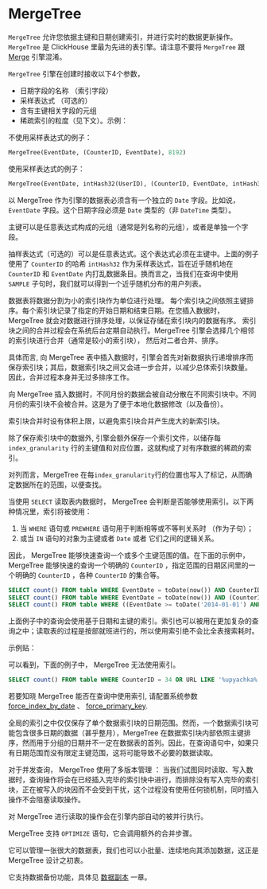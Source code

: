 <a name="table_engines-mergetree"></a>

# MergeTree

`MergeTree` 允许您依据主键和日期创建索引，并进行实时的数据更新操作。`MergeTree` 是 ClickHouse 里最为先进的表引擎。请注意不要将 `MergeTree` 跟 [Merge](merge.md) 引擎混淆。

`MergeTree` 引擎在创建时接收以下4个参数，

- 日期字段的名称 （索引字段）
- 采样表达式 （可选的）
- 含有主键相关字段的元组
- 稀疏索引的粒度（见下文）。示例：

不使用采样表达式的例子：

```sql
MergeTree(EventDate, (CounterID, EventDate), 8192)
```

使用采样表达式的例子：

```sql
MergeTree(EventDate, intHash32(UserID), (CounterID, EventDate, intHash32(UserID)), 8192)
```

以 MergeTree 作为引擎的数据表必须含有一个独立的 `Date` 字段。比如说， `EventDate` 字段。这个日期字段必须是 `Date` 类型的（非 `DateTime` 类型）。

主键可以是任意表达式构成的元组（通常是列名称的元组），或者是单独一个字段。

抽样表达式（可选的）可以是任意表达式。这个表达式必须在主键中。上面的例子使用了 `CounterID` 的哈希 `intHash32` 作为采样表达式，旨在近乎随机地在 `CounterID` 和 `EventDate` 内打乱数据条目。换而言之，当我们在查询中使用 `SAMPLE` 子句时，我们就可以得到一个近乎随机分布的用户列表。

数据表将数据分割为小的索引块作为单位进行处理。 每个索引块之间依照主键排序。每个索引块记录了指定的开始日期和结束日期。在您插入数据时，MergeTree 就会对数据进行排序处理，以保证存储在索引块内的数据有序。 索引块之间的合并过程会在系统后台定期自动执行。MergeTree 引擎会选择几个相邻的索引块进行合并（通常是较小的索引块）， 然后对二者合并、排序。

具体而言, 向 MergeTree 表中插入数据时，引擎会首先对新数据执行递增排序而保存索引块；其后，数据索引块之间又会进一步合并，以减少总体索引块数量。 因此，合并过程本身并无过多排序工作。

向 MergeTree 插入数据时，不同月份的数据会被自动分散在不同索引块中。不同月份的索引块不会被合并。这是为了便于本地化数据修改（以及备份）。

索引块合并时设有体积上限，以避免索引块合并产生庞大的新索引块。

除了保存索引块中的数据外, 引擎会额外保存一个索引文件，以储存每 `index_granularity` 行的主键值和对应位置，这就构成了对有序数据的稀疏的索引。

对列而言，MergeTree 在每`index_granularity`行的位置也写入了标记，从而确定数据所在的范围，以便查找。

当使用 `SELECT` 读取表内数据时， MergeTree 会判断是否能够使用索引。以下两种情况里，索引将被使用：
1. 当 `WHERE` 语句或 `PREWHERE` 语句用于判断相等或不等判关系时 （作为子句）；
2. 或当 `IN` 语句的对象为主键或者 `Date` 或者 它们之间的逻辑关系。

因此， MergeTree 能够快速查询一个或多个主键范围的值。在下面的示例中，MergeTree 能够快速的查询一个明确的 `CounterID` ，指定范围的日期区间里的一个明确的 `CounterID` ，各种 `CounterID` 的集合等。

```sql
SELECT count() FROM table WHERE EventDate = toDate(now()) AND CounterID = 34
SELECT count() FROM table WHERE EventDate = toDate(now()) AND (CounterID = 34 OR CounterID = 42)
SELECT count() FROM table WHERE ((EventDate >= toDate('2014-01-01') AND EventDate <= toDate('2014-01-31')) OR EventDate = toDate('2014-05-01')) AND CounterID IN (101500, 731962, 160656) AND (CounterID = 101500 OR EventDate != toDate('2014-05-01'))
```

上面例子中的查询会使用基于日期和主键的索引。索引也可以被用在更加复杂的查询之中；读取表的过程是按部就班进行的，所以使用索引绝不会比全表搜索耗时。

示例贴：

可以看到，下面的例子中， MergeTree 无法使用索引。

```sql
SELECT count() FROM table WHERE CounterID = 34 OR URL LIKE '%upyachka%'
```

若要知晓 MergeTree 能否在查询中使用索引, 请配置系统参数 [ force_index_by_date](../operations/settings/settings.md#settings-settings-force_index_by_date)  、 [ force_primary_key](../operations/settings/settings.md#settings-settings-force_primary_key).

全局的索引之中仅仅保存了单个数据索引块的日期范围。然而，一个数据索引块可能包含很多日期的数据（甚乎整月），MergeTree 在数据索引块内部依照主键排序，然而用于分组的日期并不一定在数据表的首列。因此，在查询语句中，如果只有日期范围而没有限定主键范围，这将可能导致不必要的数据读取。

对于并发查询， MergeTree 使用了多版本管理 ： 当我们试图同时读取、写入数据时，查询操作将会在已经插入完毕的索引快中进行，而排除没有写入完毕的索引块，正在被写入的块因而不会受到干扰，这个过程没有使用任何锁机制，同时插入操作不会阻塞读取操作。

对 MergeTree 进行读取的操作会在引擎内部自动的被并行执行。

MergeTree 支持 `OPTIMIZE` 语句，它会调用额外的合并步骤。

它可以管理一张很大的数据表，我们也可以小批量、连续地向其添加数据，这正是 MergeTree 设计之初衷。

它支持数据备份功能，具体见 [数据副本](replication.md) 一章。